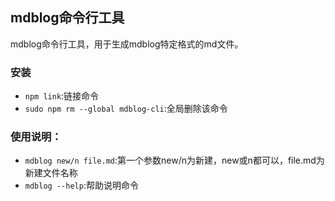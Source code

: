 ## mdblog命令行工具
mdblog命令行工具，用于生成mdblog特定格式的md文件。

### 安装

* `npm link`:链接命令
* `sudo npm rm --global mdblog-cli`:全局删除该命令

### 使用说明：

* `mdblog new/n file.md`:第一个参数new/n为新建，new或n都可以，file.md为新建文件名称
* `mdblog --help`:帮助说明命令